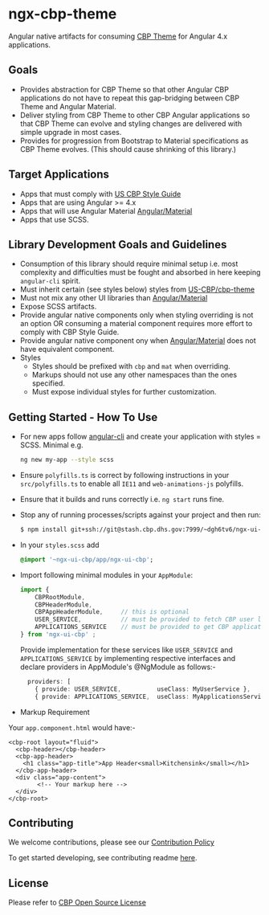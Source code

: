 # ngx-cbp-theme

Angular native artifacts for consuming [CBP Theme](https://github.com/US-CBP/cbp-theme) for Angular 4.x applications. 


## Goals

* Provides abstraction for CBP Theme so that other Angular CBP applications do not have to repeat this gap-bridging between CBP Theme and Angular Material.
* Deliver styling from CBP Theme to other CBP Angular applications so that CBP Theme can evolve and styling changes are delivered with simple upgrade in most cases.
* Provides for progression from Bootstrap to Material specifications as CBP Theme evolves. (This should cause shrinking of this library.)

## Target Applications

* Apps that must comply with [US CBP Style Guide](https://us-cbp.github.io/cbp-style-guide/) 
* Apps that are using Angular >= 4.x
* Apps that will use Angular Material [Angular/Material](https://github.com/angular/material2)
* Apps that use SCSS. 
 
## Library Development Goals and Guidelines

* Consumption of this library should require minimal setup i.e. most complexity and difficulties must be fought and absorbed in here keeping `angular-cli` spirit.
* Must inherit certain (see styles below) styles from [US-CBP/cbp-theme](https://github.com/US-CBP/cbp-theme) 
* Must not mix any other UI libraries than [Angular/Material](https://github.com/angular/material2) 
* Expose SCSS artifacts.    
* Provide angular native components only when styling overriding is not an option OR consuming a material component requires more effort to comply with CBP Style Guide.
* Provide angular native component ony when [Angular/Material](https://github.com/angular/material2) does not have equivalent component.
* Styles      
  * Styles should be prefixed with `cbp` and `mat` when overriding.
  * Markups should not use any other namespaces than the ones specified.
  * Must expose individual styles for further customization.  


## Getting Started - How To Use

* For new apps follow [angular-cli](https://cli.angular.io/) and create your application with styles = SCSS. Minimal e.g.
  ```bash
  ng new my-app --style scss
  ``` 
* Ensure `polyfills.ts` is correct by following instructions in your `src/polyfills.ts`  to enable all `IE11` and `web-animations-js` polyfills. 
* Ensure that it builds and runs correctly i.e. `ng start` runs fine. 
* Stop any of running processes/scripts against your project and then run:

  ```bash
  $ npm install git+ssh://git@stash.cbp.dhs.gov:7999/~dgh6tv6/ngx-ui-cbp-npm.git --save
  ```

* In your `styles.scss` add
  ```sass
  @import '~ngx-ui-cbp/app/ngx-ui-cbp';
  ```

* Import following minimal modules in your `AppModule`:
  
  ```typescript
  import {
      CBPRootModule, 
      CBPHeaderModule, 
      CBPAppHeaderModule,     // this is optional 
      USER_SERVICE,           // must be provided to fetch CBP user logged in to display user name on CBP Header
      APPLICATIONS_SERVICE    // must be provided to get CBP applications (recent) for Applications menu on the CBP Header
  } from 'ngx-ui-cbp' ;
  ```

  Provide implementation for these services like `USER_SERVICE` and `APPLICATIONS_SERVICE` by implementing respective interfaces and declare providers in AppModule's @NgModule as follows:-
  ```typescript
    providers: [
      { provide: USER_SERVICE,          useClass: MyUserService },
      { provide: APPLICATIONS_SERVICE,  useClass: MyApplicationsService }]
  ```
  
* Markup Requirement

Your `app.component.html` would have:-

```angular2html
<cbp-root layout="fluid">
  <cbp-header></cbp-header>
  <cbp-app-header>
    <h1 class="app-title">App Header<small>Kitchensink</small></h1>
  </cbp-app-header>
  <div class="app-content">
        <!-- Your markup here -->
  </div>
</cbp-root>
```  



## Contributing
We welcome contributions, please see our [Contribution Policy](https://github.com/US-CBP/open-source-policy/blob/master/CONTRIBUTING.md)

To get started developing, see contributing readme [here](./CONTRIBUTING.md).

## License
Please refer to [CBP Open Source License](https://github.com/US-CBP/open-source-policy/blob/master/LICENSE.md)


